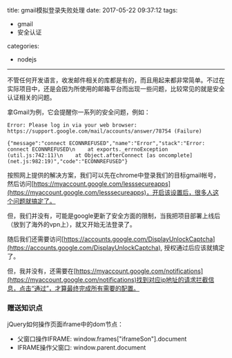 title: gmail模拟登录失败处理
date: 2017-05-22 09:37:12
tags:
- gmail
- 安全认证

categories:
- nodejs
---

不管任何开发语言，收发邮件相关的库都是有的，而且用起来都非常简单。不过在实际项目中，还是会因为所使用的邮箱平台而出现一些问题，比较常见的就是安全认证相关的问题。

拿Gmail为例，它会提醒你一系列的安全问题，例如：

```
Error: Please log in via your web browser: https://support.google.com/mail/accounts/answer/78754 (Failure)

{"message":"connect ECONNREFUSED","name":"Error","stack":"Error: connect ECONNREFUSED\n    at exports._errnoException (util.js:742:11)\n    at Object.afterConnect [as oncomplete] (net.js:982:19)","code":"ECONNREFUSED"}

```

按照网上提供的解决方案，我们可以先在chrome中登录我们的目标gmail帐号，然后访问[https://myaccount.google.com/lesssecureapps](https://myaccount.google.com/lesssecureapps)，开启该设置后，很多人这个问题就搞定了。

但，我们并没有，可能是google更新了安全方面的限制，当我把项目部署上线后（放到了海外的vpn上），就又开始无法登录了。

随后我们还需要访问[https://accounts.google.com/DisplayUnlockCaptcha](https://accounts.google.com/DisplayUnlockCaptcha), 授权通过后应该就搞定了。

但，我并没有，还需要在[https://myaccount.google.com/notifications](https://myaccount.google.com/notifications)找到对应ip地址的请求拦截信息，点击“通过”，才算最终完成所有需要的配置。


### 赠送知识点

jQuery如何操作页面iframe中的dom节点：

- 父窗口操作IFRAME: window.frames["iframeSon"].document
- IFRAME操作父窗口: window.parent.document
